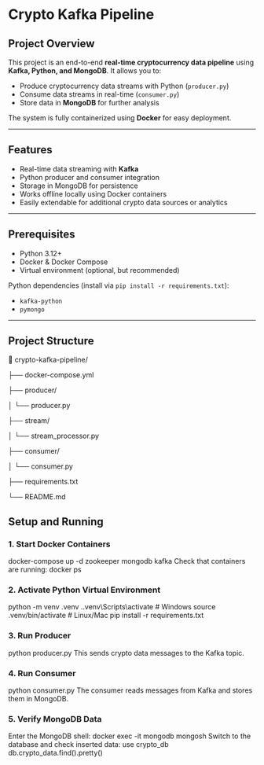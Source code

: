 # Crypto Kafka Pipeline

## Project Overview
This project is an end-to-end **real-time cryptocurrency data pipeline** using **Kafka, Python, and MongoDB**. It allows you to:  
- Produce cryptocurrency data streams with Python (`producer.py`)  
- Consume data streams in real-time (`consumer.py`)  
- Store data in **MongoDB** for further analysis  

The system is fully containerized using **Docker** for easy deployment.

---

## Features
- Real-time data streaming with **Kafka**
- Python producer and consumer integration
- Storage in MongoDB for persistence
- Works offline locally using Docker containers
- Easily extendable for additional crypto data sources or analytics

---

## Prerequisites
- Python 3.12+  
- Docker & Docker Compose  
- Virtual environment (optional, but recommended)  

Python dependencies (install via `pip install -r requirements.txt`):
- `kafka-python`  
- `pymongo`  

---
## Project Structure

📁 crypto-kafka-pipeline/

 ├── docker-compose.yml
 
 ├── producer/
 
 │   └── producer.py
 
 ├── stream/
 
 │   └── stream_processor.py
 
 ├── consumer/
 
 │   └── consumer.py
 
 ├── requirements.txt
 
 └── README.md


## Setup and Running

### 1. Start Docker Containers
docker-compose up -d zookeeper mongodb kafka
Check that containers are running:
docker ps

### 2. Activate Python Virtual Environment
python -m venv .venv
.\.venv\Scripts\activate    # Windows
source .venv/bin/activate   # Linux/Mac
pip install -r requirements.txt

### 3. Run Producer
python producer.py
This sends crypto data messages to the Kafka topic.

### 4. Run Consumer
python consumer.py
The consumer reads messages from Kafka and stores them in MongoDB.

### 5. Verify MongoDB Data
Enter the MongoDB shell:
docker exec -it mongodb mongosh
Switch to the database and check inserted data:
use crypto_db
db.crypto_data.find().pretty()
